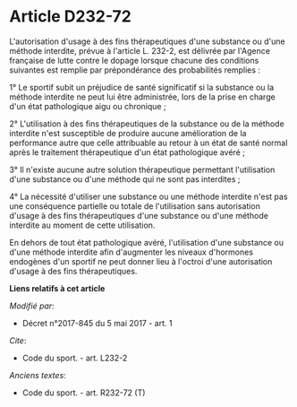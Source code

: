 # Article D232-72

L'autorisation d'usage à des fins thérapeutiques d'une substance ou d'une méthode interdite, prévue à l'article L. 232-2, est
délivrée par l'Agence française de lutte contre le dopage lorsque chacune des conditions suivantes est remplie par
prépondérance des probabilités remplies :

1° Le sportif subit un préjudice de santé significatif si la substance ou la méthode interdite ne peut lui être administrée,
lors de la prise en charge d'un état pathologique aigu ou chronique ;

2° L'utilisation à des fins thérapeutiques de la substance ou de la méthode interdite n'est susceptible de produire aucune
amélioration de la performance autre que celle attribuable au retour à un état de santé normal après le traitement
thérapeutique d'un état pathologique avéré ;

3° Il n'existe aucune autre solution thérapeutique permettant l'utilisation d'une substance ou d'une méthode qui ne sont pas
interdites ;

4° La nécessité d'utiliser une substance ou une méthode interdite n'est pas une conséquence partielle ou totale de
l'utilisation sans autorisation d'usage à des fins thérapeutiques d'une substance ou d'une méthode interdite au moment de
cette utilisation.

En dehors de tout état pathologique avéré, l'utilisation d'une substance ou d'une méthode interdite afin d'augmenter les
niveaux d'hormones endogènes d'un sportif ne peut donner lieu à l'octroi d'une autorisation d'usage à des fins
thérapeutiques.

**Liens relatifs à cet article**

_Modifié par_:

  - Décret n°2017-845 du 5 mai 2017 - art. 1

_Cite_:

  - Code du sport. - art. L232-2

_Anciens textes_:

  - Code du sport. - art. R232-72 (T)

